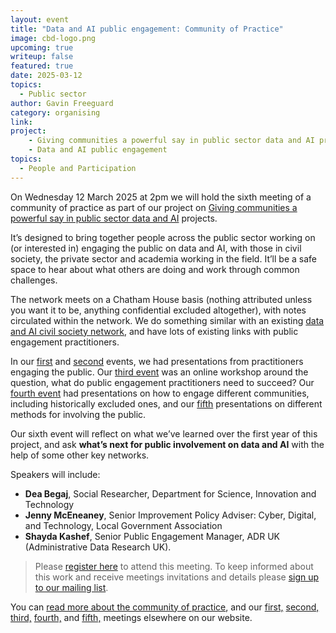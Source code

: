 ```yaml
---
layout: event
title: "Data and AI public engagement: Community of Practice"
image: cbd-logo.png
upcoming: true
writeup: false
featured: true
date: 2025-03-12
topics:
  - Public sector
author: Gavin Freeguard
category: organising
link: 
project: 
    - Giving communities a powerful say in public sector data and AI projects
    - Data and AI public engagement
topics:
  - People and Participation
---
```


On Wednesday 12 March 2025 at 2pm we will hold the sixth meeting of a community of practice as part of our project on [Giving communities a powerful say in public sector data and AI](https://connectedbydata.org/projects/2024-mohn-westlake) projects.

<!--more-->

It’s designed to bring together people across the public sector working on (or interested in) engaging the public on data and AI, with those in civil society, the private sector and academia working in the field. It’ll be a safe space to hear about what others are doing and work through common challenges.

The network meets on a Chatham House basis (nothing attributed unless you want it to be, anything confidential excluded altogether), with notes circulated within the network. We do something similar with an existing [data and AI civil society network](https://data-and-ai-cso-network.org/), and have lots of existing links with public engagement practitioners.

In our [first](https://connectedbydata.org/events/2024-07-18-community-of-practice) and [second](https://connectedbydata.org/events/2024-10-03-community-of-practice) events, we had presentations from practitioners engaging the public. Our [third event](https://connectedbydata.org/events/2024-12-11-community-of-practice) was an online workshop around the question, what do public engagement practitioners need to succeed? Our [fourth event](https://connectedbydata.org/events/2025-01-15-community-of-practice) had presentations on how to engage different communities, including historically excluded ones, and our [fifth](https://connectedbydata.org/events/2025-02-12-community-of-practice) presentations on different methods for involving the public. 

Our sixth event will reflect on what we’ve learned over the first year of this project, and ask **what’s next for public involvement on data and AI** with the help of some other key networks.

Speakers will include:
* **Dea Begaj**, Social Researcher, Department for Science, Innovation and Technology
* **Jenny McEneaney**, Senior Improvement Policy Adviser: Cyber, Digital, and Technology, Local Government Association
* **Shayda Kashef**, Senior Public Engagement Manager, ADR UK (Administrative Data Research UK).

> Please [register here](https://us06web.zoom.us/meeting/register/tZ0sceitqDguH90vD6OHSxQvyY3DFenJCc-u) to attend this meeting. To keep informed about this work and receive meetings invitations and details please [sign up to our mailing list](https://connectedbydata.us21.list-manage.com/subscribe?u=7c03d6a429375c9cc2eef194f&id=3c200de804). 

You can [read more about the community of practice](https://connectedbydata.org/projects/2024-community-of-practice), and our [first,](https://connectedbydata.org/events/2024-07-18-community-of-practice) [second,](https://connectedbydata.org/events/2024-10-03-community-of-practice) [third,](https://connectedbydata.org/events/2024-12-11-community-of-practice) [fourth,](https://connectedbydata.org/events/2025-01-15-community-of-practice) and [fifth,](https://connectedbydata.org/events/2025-02-12-community-of-practice) meetings elsewhere on our website.